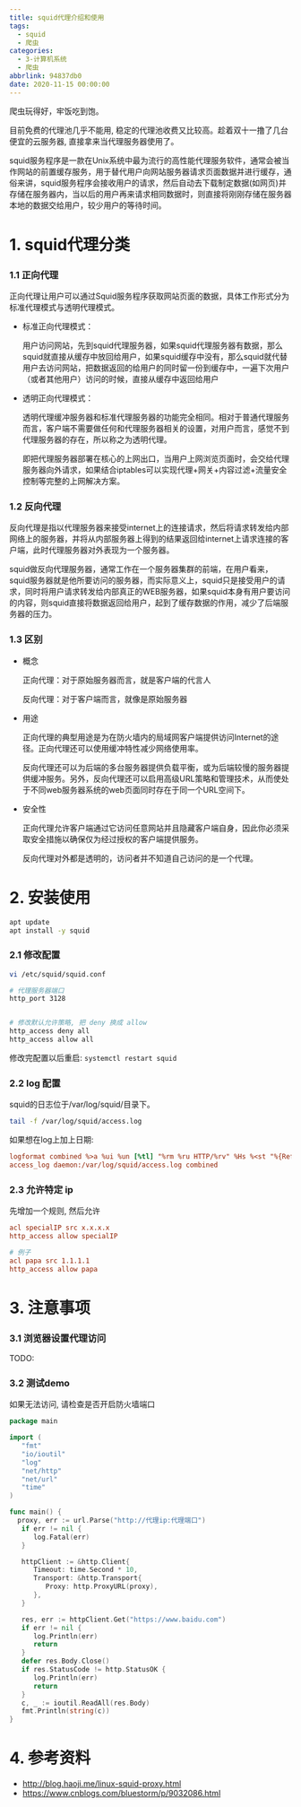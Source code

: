 ```yaml
---
title: squid代理介绍和使用
tags:
  - squid
  - 爬虫
categories:
  - 3-计算机系统
  - 爬虫
abbrlink: 94837db0
date: 2020-11-15 00:00:00
---
```


爬虫玩得好，牢饭吃到饱。

目前免费的代理池几乎不能用, 稳定的代理池收费又比较高。趁着双十一撸了几台便宜的云服务器, 直接拿来当代理服务器使用了。

squid服务程序是一款在Unix系统中最为流行的高性能代理服务软件，通常会被当作网站的前置缓存服务，用于替代用户向网站服务器请求页面数据并进行缓存，通俗来讲，squid服务程序会接收用户的请求，然后自动去下载制定数据(如网页)并存储在服务器内，当以后的用户再来请求相同数据时，则直接将刚刚存储在服务器本地的数据交给用户，较少用户的等待时间。

<!-- more -->

# 1. squid代理分类

### 1.1 正向代理

正向代理让用户可以通过Squid服务程序获取网站页面的数据，具体工作形式分为标准代理模式与透明代理模式。

+ 标准正向代理模式：

  用户访问网站，先到squid代理服务器，如果squid代理服务器有数据，那么squid就直接从缓存中放回给用户，如果squid缓存中没有，那么squid就代替用户去访问网站，把数据返回的给用户的同时留一份到缓存中，一遍下次用户（或者其他用户）访问的时候，直接从缓存中返回给用户

  

+ 透明正向代理模式：

  透明代理缓冲服务器和标准代理服务器的功能完全相同。相对于普通代理服务而言，客户端不需要做任何和代理服务器相关的设置，对用户而言，感觉不到代理服务器的存在，所以称之为透明代理。

  即把代理服务器部署在核心的上网出口，当用户上网浏览页面时，会交给代理服务器向外请求，如果结合iptables可以实现代理+网关+内容过滤+流量安全控制等完整的上网解决方案。

  

### 1.2 反向代理

反向代理是指以代理服务器来接受internet上的连接请求，然后将请求转发给内部网络上的服务器，并将从内部服务器上得到的结果返回给internet上请求连接的客户端，此时代理服务器对外表现为一个服务器。

squid做反向代理服务器，通常工作在一个服务器集群的前端，在用户看来，squid服务器就是他所要访问的服务器，而实际意义上，squid只是接受用户的请求，同时将用户请求转发给内部真正的WEB服务器，如果squid本身有用户要访问的内容，则squid直接将数据返回给用户，起到了缓存数据的作用，减少了后端服务器的压力。



### 1.3 区别

+ 概念

  正向代理：对于原始服务器而言，就是客户端的代言人

  反向代理：对于客户端而言，就像是原始服务器

+ 用途

  正向代理的典型用途是为在防火墙内的局域网客户端提供访问Internet的途径。正向代理还可以使用缓冲特性减少网络使用率。

  反向代理还可以为后端的多台服务器提供负载平衡，或为后端较慢的服务器提供缓冲服务。另外，反向代理还可以启用高级URL策略和管理技术，从而使处于不同web服务器系统的web页面同时存在于同一个URL空间下。

+ 安全性

  正向代理允许客户端通过它访问任意网站并且隐藏客户端自身，因此你必须采取安全措施以确保仅为经过授权的客户端提供服务。

  反向代理对外都是透明的，访问者并不知道自己访问的是一个代理。

  

# 2. 安装使用

```bash
apt update
apt install -y squid
```



### 2.1 修改配置

```bash
vi /etc/squid/squid.conf

# 代理服务器端口
http_port 3128


# 修改默认允许策略, 把 deny 换成 allow
http_access deny all
http_access allow all
```

修改完配置以后重启: `systemctl restart squid`



### 2.2 log 配置

squid的日志位于/var/log/squid/目录下。

```bash
tail -f /var/log/squid/access.log
```

如果想在log上加上日期: 

```ini
logformat combined %>a %ui %un [%tl] "%rm %ru HTTP/%rv" %Hs %<st "%{Referer}>h" "%{User-Agent}>h" %Ss:%Sh %{host}>h
access_log daemon:/var/log/squid/access.log combined
```



### 2.3 允许特定 ip

先增加一个规则, 然后允许

```ini
acl specialIP src x.x.x.x
http_access allow specialIP

# 例子
acl papa src 1.1.1.1
http_access allow papa
```



# 3. 注意事项

### 3.1 浏览器设置代理访问

TODO:

### 3.2 测试demo

如果无法访问, 请检查是否开启防火墙端口

```go
package main

import (
   "fmt"
   "io/ioutil"
   "log"
   "net/http"
   "net/url"
   "time"
)

func main() {
  proxy, err := url.Parse("http://代理ip:代理端口")
   if err != nil {
      log.Fatal(err)
   }

   httpClient := &http.Client{
      Timeout: time.Second * 10,
      Transport: &http.Transport{
         Proxy: http.ProxyURL(proxy),
      },
   }

   res, err := httpClient.Get("https://www.baidu.com")
   if err != nil {
      log.Println(err)
      return
   }
   defer res.Body.Close()
   if res.StatusCode != http.StatusOK {
      log.Println(err)
      return
   }
   c, _ := ioutil.ReadAll(res.Body)
   fmt.Println(string(c))
}
```



# 4. 参考资料

+ http://blog.haoji.me/linux-squid-proxy.html
+ https://www.cnblogs.com/bluestorm/p/9032086.html